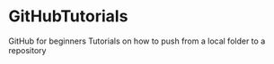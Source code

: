 # GitHubTutorials
GitHub for beginners 
Tutorials on how to push from a local folder to a repository

